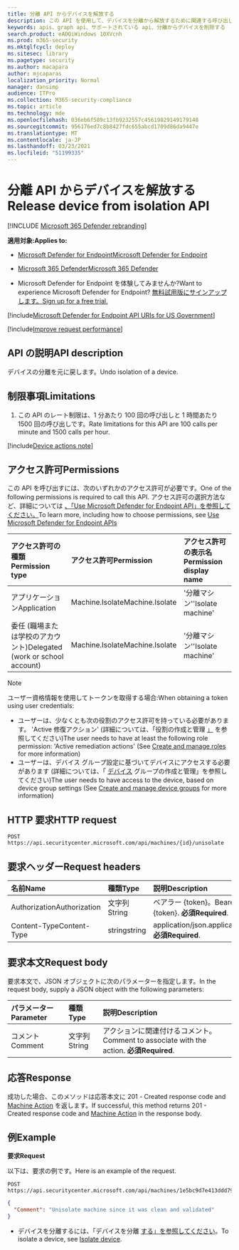 ```yaml
---
title: 分離 API からデバイスを解放する
description: この API を使用して、デバイスを分離から解放するために関連する呼び出しを作成します。
keywords: apis、graph api、サポートされている api、分離からデバイスを削除する
search.product: eADQiWindows 10XVcnh
ms.prod: m365-security
ms.mktglfcycl: deploy
ms.sitesec: library
ms.pagetype: security
ms.author: macapara
author: mjcaparas
localization_priority: Normal
manager: dansimp
audience: ITPro
ms.collection: M365-security-compliance
ms.topic: article
ms.technology: mde
ms.openlocfilehash: 036eb6f589c13fb9232557c45619829149179148
ms.sourcegitcommit: 956176ed7c8b8427fdc655abcd1709d86da9447e
ms.translationtype: MT
ms.contentlocale: ja-JP
ms.lasthandoff: 03/23/2021
ms.locfileid: "51199335"
---
```

# <a name="release-device-from-isolation-api"></a><span data-ttu-id="6a2b1-104">分離 API からデバイスを解放する</span><span class="sxs-lookup"><span data-stu-id="6a2b1-104">Release device from isolation API</span></span>

[!INCLUDE [Microsoft 365 Defender rebranding](../../includes/microsoft-defender.md)]

<span data-ttu-id="6a2b1-105">**適用対象:**</span><span class="sxs-lookup"><span data-stu-id="6a2b1-105">**Applies to:**</span></span> 
- [<span data-ttu-id="6a2b1-106">Microsoft Defender for Endpoint</span><span class="sxs-lookup"><span data-stu-id="6a2b1-106">Microsoft Defender for Endpoint</span></span>](https://go.microsoft.com/fwlink/?linkid=2154037)
- [<span data-ttu-id="6a2b1-107">Microsoft 365 Defender</span><span class="sxs-lookup"><span data-stu-id="6a2b1-107">Microsoft 365 Defender</span></span>](https://go.microsoft.com/fwlink/?linkid=2118804)

- <span data-ttu-id="6a2b1-108">Microsoft Defender for Endpoint を体験してみませんか?</span><span class="sxs-lookup"><span data-stu-id="6a2b1-108">Want to experience Microsoft Defender for Endpoint?</span></span> [<span data-ttu-id="6a2b1-109">無料試用版にサインアップします。</span><span class="sxs-lookup"><span data-stu-id="6a2b1-109">Sign up for a free trial.</span></span>](https://www.microsoft.com/microsoft-365/windows/microsoft-defender-atp?ocid=docs-wdatp-exposedapis-abovefoldlink) 

[!include[Microsoft Defender for Endpoint API URIs for US Government](../../includes/microsoft-defender-api-usgov.md)]

[!include[Improve request performance](../../includes/improve-request-performance.md)]


## <a name="api-description"></a><span data-ttu-id="6a2b1-110">API の説明</span><span class="sxs-lookup"><span data-stu-id="6a2b1-110">API description</span></span>
<span data-ttu-id="6a2b1-111">デバイスの分離を元に戻します。</span><span class="sxs-lookup"><span data-stu-id="6a2b1-111">Undo isolation of a device.</span></span>


## <a name="limitations"></a><span data-ttu-id="6a2b1-112">制限事項</span><span class="sxs-lookup"><span data-stu-id="6a2b1-112">Limitations</span></span>
1. <span data-ttu-id="6a2b1-113">この API のレート制限は、1 分あたり 100 回の呼び出しと 1 時間あたり 1500 回の呼び出しです。</span><span class="sxs-lookup"><span data-stu-id="6a2b1-113">Rate limitations for this API are 100 calls per minute and 1500 calls per hour.</span></span>


[!include[Device actions note](../../includes/machineactionsnote.md)]

## <a name="permissions"></a><span data-ttu-id="6a2b1-114">アクセス許可</span><span class="sxs-lookup"><span data-stu-id="6a2b1-114">Permissions</span></span>
<span data-ttu-id="6a2b1-115">この API を呼び出すには、次のいずれかのアクセス許可が必要です。</span><span class="sxs-lookup"><span data-stu-id="6a2b1-115">One of the following permissions is required to call this API.</span></span> <span data-ttu-id="6a2b1-116">アクセス許可の選択方法など、詳細については [、「Use Microsoft Defender for Endpoint API」を参照してください。](apis-intro.md)</span><span class="sxs-lookup"><span data-stu-id="6a2b1-116">To learn more, including how to choose permissions, see [Use Microsoft Defender for Endpoint APIs](apis-intro.md)</span></span>

<span data-ttu-id="6a2b1-117">アクセス許可の種類</span><span class="sxs-lookup"><span data-stu-id="6a2b1-117">Permission type</span></span> |   <span data-ttu-id="6a2b1-118">アクセス許可</span><span class="sxs-lookup"><span data-stu-id="6a2b1-118">Permission</span></span>  |   <span data-ttu-id="6a2b1-119">アクセス許可の表示名</span><span class="sxs-lookup"><span data-stu-id="6a2b1-119">Permission display name</span></span>
:---|:---|:---
<span data-ttu-id="6a2b1-120">アプリケーション</span><span class="sxs-lookup"><span data-stu-id="6a2b1-120">Application</span></span> |   <span data-ttu-id="6a2b1-121">Machine.Isolate</span><span class="sxs-lookup"><span data-stu-id="6a2b1-121">Machine.Isolate</span></span> |   <span data-ttu-id="6a2b1-122">'分離マシン'</span><span class="sxs-lookup"><span data-stu-id="6a2b1-122">'Isolate machine'</span></span>
<span data-ttu-id="6a2b1-123">委任 (職場または学校のアカウント)</span><span class="sxs-lookup"><span data-stu-id="6a2b1-123">Delegated (work or school account)</span></span> |    <span data-ttu-id="6a2b1-124">Machine.Isolate</span><span class="sxs-lookup"><span data-stu-id="6a2b1-124">Machine.Isolate</span></span> |   <span data-ttu-id="6a2b1-125">'分離マシン'</span><span class="sxs-lookup"><span data-stu-id="6a2b1-125">'Isolate machine'</span></span>

>[!Note]
> <span data-ttu-id="6a2b1-126">ユーザー資格情報を使用してトークンを取得する場合:</span><span class="sxs-lookup"><span data-stu-id="6a2b1-126">When obtaining a token using user credentials:</span></span>
>- <span data-ttu-id="6a2b1-127">ユーザーは、少なくとも次の役割のアクセス許可を持っている必要があります。 'Active 修復アクション' (詳細については、「役割の作成と管理 [」](user-roles.md) を参照してください)</span><span class="sxs-lookup"><span data-stu-id="6a2b1-127">The user needs to have at least the following role permission: 'Active remediation actions' (See [Create and manage roles](user-roles.md) for more information)</span></span>
>- <span data-ttu-id="6a2b1-128">ユーザーは、デバイス グループ設定に基づいてデバイスにアクセスする必要があります (詳細については、「 [デバイス](machine-groups.md) グループの作成と管理」を参照してください)</span><span class="sxs-lookup"><span data-stu-id="6a2b1-128">The user needs to have access to the device, based on device group settings (See [Create and manage device groups](machine-groups.md) for more information)</span></span>

## <a name="http-request"></a><span data-ttu-id="6a2b1-129">HTTP 要求</span><span class="sxs-lookup"><span data-stu-id="6a2b1-129">HTTP request</span></span>
```
POST https://api.securitycenter.microsoft.com/api/machines/{id}/unisolate
```

## <a name="request-headers"></a><span data-ttu-id="6a2b1-130">要求ヘッダー</span><span class="sxs-lookup"><span data-stu-id="6a2b1-130">Request headers</span></span>

<span data-ttu-id="6a2b1-131">名前</span><span class="sxs-lookup"><span data-stu-id="6a2b1-131">Name</span></span> | <span data-ttu-id="6a2b1-132">種類</span><span class="sxs-lookup"><span data-stu-id="6a2b1-132">Type</span></span> | <span data-ttu-id="6a2b1-133">説明</span><span class="sxs-lookup"><span data-stu-id="6a2b1-133">Description</span></span>
:---|:---|:---
<span data-ttu-id="6a2b1-134">Authorization</span><span class="sxs-lookup"><span data-stu-id="6a2b1-134">Authorization</span></span> | <span data-ttu-id="6a2b1-135">文字列</span><span class="sxs-lookup"><span data-stu-id="6a2b1-135">String</span></span> | <span data-ttu-id="6a2b1-136">ベアラー {token}。</span><span class="sxs-lookup"><span data-stu-id="6a2b1-136">Bearer {token}.</span></span> <span data-ttu-id="6a2b1-137">**必須**</span><span class="sxs-lookup"><span data-stu-id="6a2b1-137">**Required**.</span></span>
<span data-ttu-id="6a2b1-138">Content-Type</span><span class="sxs-lookup"><span data-stu-id="6a2b1-138">Content-Type</span></span> | <span data-ttu-id="6a2b1-139">string</span><span class="sxs-lookup"><span data-stu-id="6a2b1-139">string</span></span> | <span data-ttu-id="6a2b1-140">application/json.</span><span class="sxs-lookup"><span data-stu-id="6a2b1-140">application/json.</span></span> <span data-ttu-id="6a2b1-141">**必須**</span><span class="sxs-lookup"><span data-stu-id="6a2b1-141">**Required**.</span></span>


## <a name="request-body"></a><span data-ttu-id="6a2b1-142">要求本文</span><span class="sxs-lookup"><span data-stu-id="6a2b1-142">Request body</span></span>
<span data-ttu-id="6a2b1-143">要求本文で、JSON オブジェクトに次のパラメーターを指定します。</span><span class="sxs-lookup"><span data-stu-id="6a2b1-143">In the request body, supply a JSON object with the following parameters:</span></span>

<span data-ttu-id="6a2b1-144">パラメーター</span><span class="sxs-lookup"><span data-stu-id="6a2b1-144">Parameter</span></span> | <span data-ttu-id="6a2b1-145">種類</span><span class="sxs-lookup"><span data-stu-id="6a2b1-145">Type</span></span>    | <span data-ttu-id="6a2b1-146">説明</span><span class="sxs-lookup"><span data-stu-id="6a2b1-146">Description</span></span>
:---|:---|:---
<span data-ttu-id="6a2b1-147">コメント</span><span class="sxs-lookup"><span data-stu-id="6a2b1-147">Comment</span></span> |   <span data-ttu-id="6a2b1-148">文字列</span><span class="sxs-lookup"><span data-stu-id="6a2b1-148">String</span></span> |    <span data-ttu-id="6a2b1-149">アクションに関連付けるコメント。</span><span class="sxs-lookup"><span data-stu-id="6a2b1-149">Comment to associate with the action.</span></span> <span data-ttu-id="6a2b1-150">**必須**</span><span class="sxs-lookup"><span data-stu-id="6a2b1-150">**Required**.</span></span>

## <a name="response"></a><span data-ttu-id="6a2b1-151">応答</span><span class="sxs-lookup"><span data-stu-id="6a2b1-151">Response</span></span>
<span data-ttu-id="6a2b1-152">成功した場合、このメソッドは応答本文に 201 - Created response code and [Machine Action](machineaction.md) を返します。</span><span class="sxs-lookup"><span data-stu-id="6a2b1-152">If successful, this method returns 201 - Created response code and [Machine Action](machineaction.md) in the response body.</span></span>


## <a name="example"></a><span data-ttu-id="6a2b1-153">例</span><span class="sxs-lookup"><span data-stu-id="6a2b1-153">Example</span></span>

<span data-ttu-id="6a2b1-154">**要求**</span><span class="sxs-lookup"><span data-stu-id="6a2b1-154">**Request**</span></span>

<span data-ttu-id="6a2b1-155">以下は、要求の例です。</span><span class="sxs-lookup"><span data-stu-id="6a2b1-155">Here is an example of the request.</span></span>

```http
POST https://api.securitycenter.microsoft.com/api/machines/1e5bc9d7e413ddd7902c2932e418702b84d0cc07/unisolate 
```

```json
{
  "Comment": "Unisolate machine since it was clean and validated"
}

```


- <span data-ttu-id="6a2b1-156">デバイスを分離するには、「デバイスを分離 [する」を参照してください](isolate-machine.md)。</span><span class="sxs-lookup"><span data-stu-id="6a2b1-156">To isolate a device, see [Isolate device](isolate-machine.md).</span></span>

